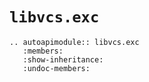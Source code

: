 # `libvcs.exc`

```{eval-rst}
.. autoapimodule:: libvcs.exc
   :members:
   :show-inheritance:
   :undoc-members:
```
